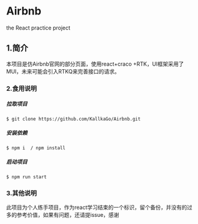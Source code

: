 # Airbnb
the React practice project

## 1.简介

本项目是仿Airbnb官网的部分页面，使用react+craco +RTK，UI框架采用了MUI，未来可能会引入RTKQ来完善接口的请求。

### 2.食用说明

##### 拉取项目

```
$ git clone https://github.com/KallkaGo/Airbnb.git
```

##### 安装依赖

```
$ npm i  / npm install
```

##### 启动项目

```
$ npm run start
```

### 3.其他说明

此项目为个人练手项目，作为react学习结束的一个标识，留个备份，并没有的过多的参考价值，如果有问题，还请提issue，感谢
